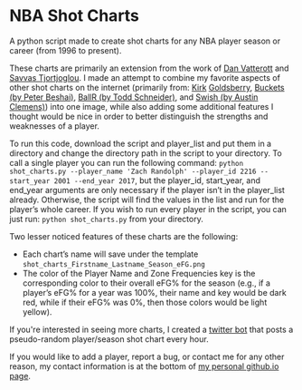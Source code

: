 # NBA Shot Charts

A python script made to create shot charts for any NBA player season or career (from 1996 to present).

These charts are primarily an extension from the work of [Dan Vatterott](http://www.danvatterott.com/) and [Savvas Tjortjoglou](http://www.savvastjortjoglou.com). I made an attempt to combine my favorite aspects of other shot charts on the internet (primarily from: [Kirk](https://www.instagram.com/kirkgoldsberry/) [Goldsberry](https://fivethirtyeight.com/contributors/kirk-goldsberry/), [Buckets (by Peter Beshai)](http://buckets.peterbeshai.com/app/#/playerView/201935_2015), [BallR (by Todd Schneider)](http://toddwschneider.com/posts/ballr-interactive-nba-shot-charts-with-r-and-shiny/), and [Swish (by Austin Clemens)](http://www.austinclemens.com/shotcharts/)) into one image, while also adding some additional features I thought would be nice in order to better distinguish the strengths and weaknesses of a player.

To run this code, download the script and player_list and put them in a directory and change the directory path in the script to your directory. To call a single player you can run the following command: `python shot_charts.py --player_name 'Zach Randolph' --player_id 2216 --start_year 2001 --end_year 2017`, but the player_id, start_year, and end_year arguments are only necessary if the player isn’t in the player_list already. Otherwise, the script will find the values in the list and run for the player’s whole career. If you wish to run every player in the script, you can just run: `python shot_charts.py` from your directory. 

Two lesser noticed features of these charts are the following:
* Each chart’s name will save under the template `shot_charts_Firstname_Lastname_Season_eFG.png`
* The color of the Player Name and Zone Frequencies key is the corresponding color to their overall eFG% for the season (e.g., if a player’s eFG% for a year was 100%, their name and key would be dark red, while if their eFG% was 0%, then those colors would be light yellow).

If you're interested in seeing more charts, I created a [twitter bot](https://twitter.com/NBAChartBot) that posts a pseudo-random player/season shot chart every hour.

If you would like to add a player, report a bug, or contact me for any other reason, my contact information is at the bottom of [my personal github.io page](http://connor-r.github.io/).


